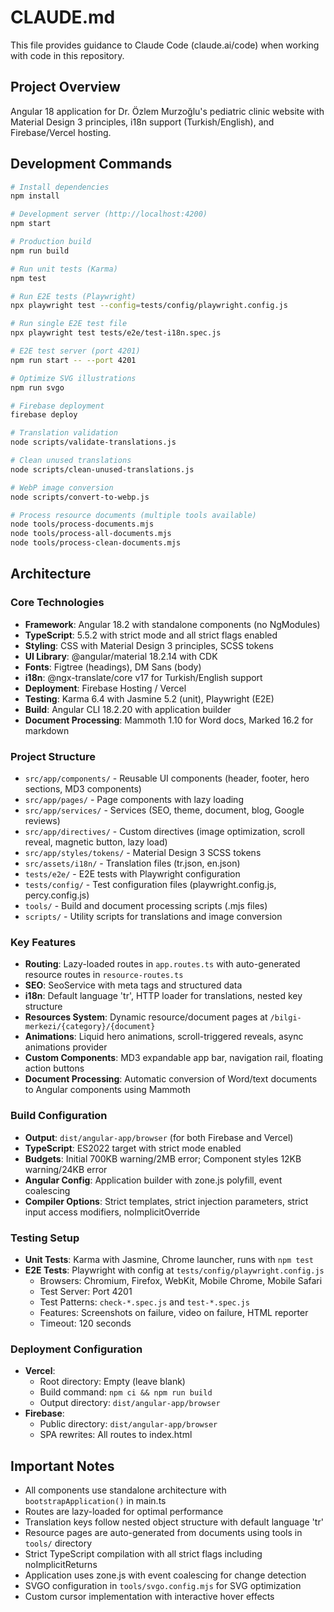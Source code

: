 # CLAUDE.md

This file provides guidance to Claude Code (claude.ai/code) when working with code in this repository.

## Project Overview

Angular 18 application for Dr. Özlem Murzoğlu's pediatric clinic website with Material Design 3 principles, i18n support (Turkish/English), and Firebase/Vercel hosting.

## Development Commands

```bash
# Install dependencies
npm install

# Development server (http://localhost:4200)
npm start

# Production build
npm run build

# Run unit tests (Karma)
npm test

# Run E2E tests (Playwright)
npx playwright test --config=tests/config/playwright.config.js

# Run single E2E test file
npx playwright test tests/e2e/test-i18n.spec.js

# E2E test server (port 4201)
npm run start -- --port 4201

# Optimize SVG illustrations
npm run svgo

# Firebase deployment
firebase deploy

# Translation validation
node scripts/validate-translations.js

# Clean unused translations
node scripts/clean-unused-translations.js

# WebP image conversion
node scripts/convert-to-webp.js

# Process resource documents (multiple tools available)
node tools/process-documents.mjs
node tools/process-all-documents.mjs
node tools/process-clean-documents.mjs
```

## Architecture

### Core Technologies
- **Framework**: Angular 18.2 with standalone components (no NgModules)
- **TypeScript**: 5.5.2 with strict mode and all strict flags enabled
- **Styling**: CSS with Material Design 3 principles, SCSS tokens
- **UI Library**: @angular/material 18.2.14 with CDK
- **Fonts**: Figtree (headings), DM Sans (body)
- **i18n**: @ngx-translate/core v17 for Turkish/English support
- **Deployment**: Firebase Hosting / Vercel
- **Testing**: Karma 6.4 with Jasmine 5.2 (unit), Playwright (E2E)
- **Build**: Angular CLI 18.2.20 with application builder
- **Document Processing**: Mammoth 1.10 for Word docs, Marked 16.2 for markdown

### Project Structure
- `src/app/components/` - Reusable UI components (header, footer, hero sections, MD3 components)
- `src/app/pages/` - Page components with lazy loading
- `src/app/services/` - Services (SEO, theme, document, blog, Google reviews)
- `src/app/directives/` - Custom directives (image optimization, scroll reveal, magnetic button, lazy load)
- `src/app/styles/tokens/` - Material Design 3 SCSS tokens
- `src/assets/i18n/` - Translation files (tr.json, en.json)
- `tests/e2e/` - E2E tests with Playwright configuration
- `tests/config/` - Test configuration files (playwright.config.js, percy.config.js)
- `tools/` - Build and document processing scripts (.mjs files)
- `scripts/` - Utility scripts for translations and image conversion

### Key Features
- **Routing**: Lazy-loaded routes in `app.routes.ts` with auto-generated resource routes in `resource-routes.ts`
- **SEO**: SeoService with meta tags and structured data
- **i18n**: Default language 'tr', HTTP loader for translations, nested key structure
- **Resources System**: Dynamic resource/document pages at `/bilgi-merkezi/{category}/{document}`
- **Animations**: Liquid hero animations, scroll-triggered reveals, async animations provider
- **Custom Components**: MD3 expandable app bar, navigation rail, floating action buttons
- **Document Processing**: Automatic conversion of Word/text documents to Angular components using Mammoth

### Build Configuration
- **Output**: `dist/angular-app/browser` (for both Firebase and Vercel)
- **TypeScript**: ES2022 target with strict mode enabled
- **Budgets**: Initial 700KB warning/2MB error; Component styles 12KB warning/24KB error
- **Angular Config**: Application builder with zone.js polyfill, event coalescing
- **Compiler Options**: Strict templates, strict injection parameters, strict input access modifiers, noImplicitOverride

### Testing Setup
- **Unit Tests**: Karma with Jasmine, Chrome launcher, runs with `npm test`
- **E2E Tests**: Playwright with config at `tests/config/playwright.config.js`
  - Browsers: Chromium, Firefox, WebKit, Mobile Chrome, Mobile Safari
  - Test Server: Port 4201
  - Test Patterns: `check-*.spec.js` and `test-*.spec.js`
  - Features: Screenshots on failure, video on failure, HTML reporter
  - Timeout: 120 seconds

### Deployment Configuration
- **Vercel**:
  - Root directory: Empty (leave blank)
  - Build command: `npm ci && npm run build`
  - Output directory: `dist/angular-app/browser`
- **Firebase**:
  - Public directory: `dist/angular-app/browser`
  - SPA rewrites: All routes to index.html

## Important Notes

- All components use standalone architecture with `bootstrapApplication()` in main.ts
- Routes are lazy-loaded for optimal performance
- Translation keys follow nested object structure with default language 'tr'
- Resource pages are auto-generated from documents using tools in `tools/` directory
- Strict TypeScript compilation with all strict flags including noImplicitReturns
- Application uses zone.js with event coalescing for change detection
- SVGO configuration in `tools/svgo.config.mjs` for SVG optimization
- Custom cursor implementation with interactive hover effects